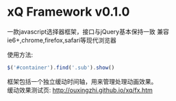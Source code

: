 xQ Framework v0.1.0
=====

一款javascript选择器框架，接口与jQuery基本保持一致
兼容ie6+,chrome,firefox,safari等现代浏览器   

使用方法:
```javascript
$('#container').find('.sub').show()
```
框架包括一个独立缓动时间轴，用来管理处理动画效果。   
缓动效果测试页: http://ouxingzhi.github.io/xq/fx.htm  
